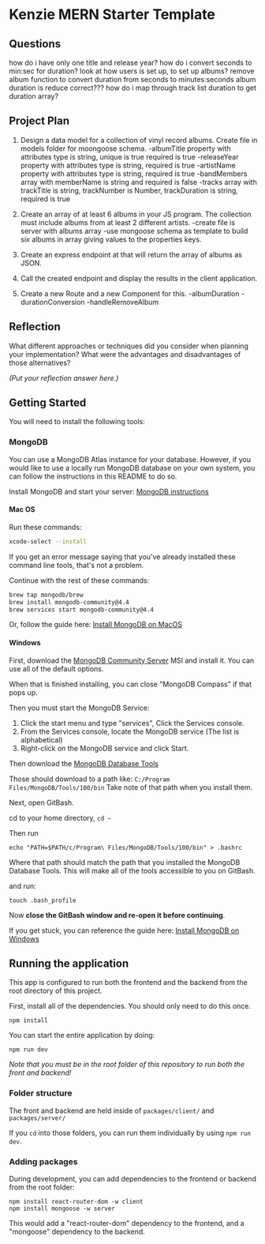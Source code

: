 
# Kenzie MERN Starter Template

## Questions
how do i have only one title and release year?
how do i convert seconds to min:sec for duration?
look at how users is set up, to set up albums?
remove album
function to convert duration from seconds to minutes:seconds
album duration is reduce correct??? how do i map through track list duration to get duration array?


## Project Plan

1. Design a data model for a collection of vinyl record albums. Create file in models folder for moongoose schema.
 -albumTitle property with attributes type is string, unique is true required is true
 -releaseYear property with attributes type is string, required is true
 -artistName property with attributes type is string, required is true
 -bandMembers array with memberName is string and required is false
 -tracks array with trackTitle is string, trackNumber is Number, trackDuration is string, required is true

2. Create an array of at least 6 albums in your JS program. The collection must include albums from at least 2 different artists.
  -create file is server with albums array
  -use mongoose schema as template to build six albums in array giving values to the properties keys.

3. Create an express endpoint at that will return the array of albums as JSON.

4. Call the created endpoint and display the results in the client application. 

5. Create a new Route and a new Component for this.
 -albumDuration
 -durationConversion
 -handleRemoveAlbum

## Reflection

What different approaches or techniques did you consider when planning your implementation? What were the advantages and disadvantages of those alternatives?

_(Put your reflection answer here.)_


## Getting Started

You will need to install the following tools: 

### MongoDB

You can use a MongoDB Atlas instance for your database. However, if you would like to use a locally run MongoDB database on your own system, you can follow the instructions in this README to do so.

Install MongoDB and start your server: [MongoDB instructions](https://docs.mongodb.com/manual/administration/install-community/)

#### Mac OS

Run these commands: 

```bash
xcode-select --install
```
If you get an error message saying that you've already installed these command line tools, that's not a problem.

Continue with the rest of these commands:

```bash
brew tap mongodb/brew
brew install mongodb-community@4.4
brew services start mongodb-community@4.4
```

Or, follow the guide here: [Install MongoDB on MacOS](https://docs.mongodb.com/manual/tutorial/install-mongodb-on-os-x/)

#### Windows

First, download the [MongoDB Community Server](https://fastdl.mongodb.org/windows/mongodb-windows-x86_64-4.4.6-signed.msi) MSI and install it.  You can use all of the default options. 

When that is finished installing, you can close "MongoDB Compass" if that pops up.  

Then you must start the MongoDB Service:

1. Click the start menu and type "services", Click the Services console.
2. From the Services console, locate the MongoDB service (The list is alphabetical)
3. Right-click on the MongoDB service and click Start.

Then download the [MongoDB Database Tools](https://fastdl.mongodb.org/tools/db/mongodb-database-tools-windows-x86_64-100.3.1.msi)

Those should download to a path like: `C:/Program Files/MongoDB/Tools/100/bin`  Take note of that path when you install them.

Next, open GitBash.  

cd to your home directory, `cd ~`

Then run 

`echo "PATH=$PATH/c/Program\ Files/MongoDB/Tools/100/bin" > .bashrc`

Where that path should match the path that you installed the MongoDB Database Tools.  This will make all of the tools accessible to you on GitBash.

and run:

`touch .bash_profile`

Now **close the GitBash window and re-open it before continuing**.

If you get stuck, you can reference the guide here: [Install MongoDB on Windows](https://docs.mongodb.com/manual/tutorial/install-mongodb-on-windows/)


## Running the application

This app is configured to run both the frontend and the backend from the root directory of this project.

First, install all of the dependencies.  You should only need to do this once.

```
npm install
```

You can start the entire application by doing: 

```
npm run dev
```

_Note that you must be in the root folder of this repository to run both the front and backend!_

### Folder structure

The front and backend are held inside of `packages/client/` and `packages/server/`

If you `cd` into those folders, you can run them individually by using `npm run dev`. 


### Adding packages
During development, you can add dependencies to the frontend or backend from the root folder:
```
npm install react-router-dom -w client
npm install mongoose -w server
```

This would add a "react-router-dom" dependency to the frontend, and a "mongoose" dependency to the backend. 



